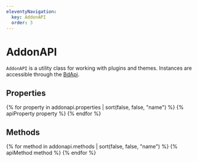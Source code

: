 ```yaml
---
eleventyNavigation:
  key: AddonAPI
  order: 3
---
```


# AddonAPI

`AddonAPI` is a utility class for working with plugins and themes. Instances are accessible through the [BdApi](./bdapi).

## Properties

{% for property in addonapi.properties | sort(false, false, "name") %}
{% apiProperty property %}
{% endfor %}


## Methods

{% for method in addonapi.methods | sort(false, false, "name") %}
{% apiMethod method %}
{% endfor %}